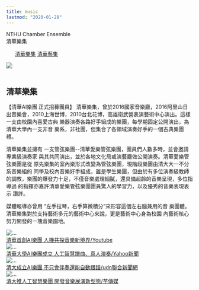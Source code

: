 ```yaml
---
title: music
lastmod: "2020-01-28"
---
```


<div class="page-title">
    <div class="line"></div>
    <div class="page-title-text">
        <div class="en">NTHU Chamber Ensemble</div>
        <div class="ch">清華樂集</div>
    </div>
</div>

<div class="page-collect">

<ul class="tab">
    <a class="active" href="/about/collect/music/">清華樂集</a>
    <a href="/about/collect/art/">清華藝集</a>
</ul>

<div class="row">
<div class="col-lg-6" style="padding-right: 60px">

<img class="w-100" src="https://i.imgur.com/noF6xe7h.jpg"/>
<br>
<br>

</div>
<div class="col-lg-6">

## 清華樂集

【清華AI樂團 正式招募團員】
清華樂集，曾於2016國家音樂廳，2016阿里山日出音樂會，2010上海世博，2010台北花博，高雄衛武營表演藝術中心演出。這樣一支由校園內喜愛古典 樂器演奏各路好手組成的樂團，每學期固定公開演出，為清華大學內一支非音 樂系，非社團，但集合了各領域演奏好手的一個古典樂團體。

清華樂集並擁有 一支管弦樂團--清華愛樂管弦樂團，團員們人數多時，並會邀請專業級演奏家 與其共同演出，並於各地文化局或演藝廳做公開演奏。清華愛樂管弦樂團是從 原先樂集的室內樂形式改變為管弦樂團，現階段樂團由清大大一不分系音樂組的 同學及校內音樂好手組成，雖是學生樂團，但由於有多位演奏級教師的調教，樂團的爆發力十足，不僅音樂處理細膩，還具備超齡的音樂呈現，多位指導過 的指揮亦嘉許清華愛樂管弦樂團團員驚人的學習力，以及優秀的音樂表現表示 讚許。

媒體報導亦曾用 “左手拉琴，右手算微積分”來形容這個左右腦兼用的音 樂團體。清華樂集對於支持藝術多元的藝術中心來說，更是藝術中心身為校園 內藝術核心努力開發的一塊音樂園地。

</div>

<div class="card-group">
    <div class="card news-card">
        <img src="https://i.imgur.com/pXRqo7lh.jpg" class="card-img-top news-card-img" alt="...">
        <div class="card-body">
            <a href="https://www.youtube.com/watch?v=zKCVIYriTD0" class="card-text news-card-text">清華首創AI樂團 人機共探音樂新境界/Youtube</a>
        </div>
    </div>
    <div class="card news-card">
        <img src="https://i.imgur.com/Ipm9J7vh.jpg" class="card-img-top news-card-img" alt="...">
        <div class="card-body">
            <a href="https://udn.com/news/story/7266/3825701" class="card-text news-card-text">清華大學AI樂團成立 人工智慧譜曲、真人演奏/Yahoo新聞</a>
        </div>
    </div>
    <div class="card news-card">
        <img src="https://i.imgur.com/kRLeEVOh.jpg" class="card-img-top news-card-img" alt="...">
        <div class="card-body">
            <a href="https://tw.news.yahoo.com/%E6%B8%85%E8%8F%AF%E5%A4%A7%E5%AD%B8ai%E6%A8%82%E5%9C%98%E6%88%90%E7%AB%8B-%E4%BA%BA%E5%B7%A5%E6%99%BA%E6%85%A7%E8%AD%9C%E6%9B%B2-%E7%9C%9F%E4%BA%BA%E6%BC%94%E5%A5%8F-120408630.html" class="card-text news-card-text">清大成立AI樂團 不只會伴奏還能自動跟譜/udn聯合新聞網</a>
        </div>
    </div>
    <div class="card news-card">
        <img src="https://i.imgur.com/uakFSw3h.jpg" class="card-img-top news-card-img" alt="...">
        <div class="card-body">
            <a href="https://taronews.tw/2019/05/21/348049/" class="card-text news-card-text">清大推人工智慧樂團 開發音樂展演新型態/芋傳媒</a>
        </div>
    </div>
</div>
</div>